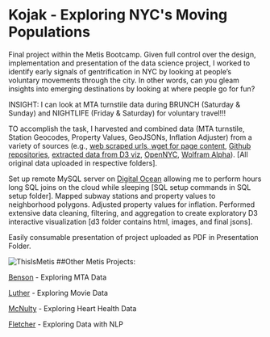 # Kojak - Exploring NYC's Moving Populations

Final project within the Metis Bootcamp. Given full control over the design, implementation and presentation of the data science project, I worked to identify early signals of gentrification in NYC by looking at people’s voluntary movements through the city. In other words, can you gleam insights into emerging destinations by looking at where people go for fun?

INSIGHT: I can look at MTA turnstile data during BRUNCH (Saturday & Sunday) and NIGHTLIFE (Friday & Saturday) for voluntary travel!!!

TO accomplish the task, I harvested and combined data (MTA turnstile, Station Geocodes, Property Values, GeoJSONs, Inflation Adjuster) from a variety of sources (e.g., [web scraped urls, wget for page content](http://web.mta.info/developers/turnstile.html "MTA turnstile data"), [Github repositories](https://github.com/chriswhong/nycturnstiles "station geocodes"), [extracted data from D3 viz](http://youarehere.cc/#/maps/by-city/new_york "MIT Media Labs's YouAreHere Project"), [OpenNYC](https://nycopendata.socrata.com/ "Neightborhood Boundaries"), [Wolfram Alpha](https://www.wolframalpha.com/ "Wolfram Alpha")). [All original data uploaded in respective folders].

Set up remote MySQL server on [Digital Ocean](https://www.digitalocean.com/ "Digital Ocean") allowing me to perform hours long SQL joins on the cloud while sleeping [SQL setup commands in SQL setup folder]. Mapped subway stations and property values to neighborhood polygons. Adjusted property values for inflation. Performed extensive data cleaning, filtering, and aggregation to create exploratory D3 interactive visualization [d3 folder contains html, images, and final jsons]. 

Easily consumable presentation of project uploaded as PDF in Presentation Folder.

![ThisIsMetis](https://cloud.githubusercontent.com/assets/9892419/7356548/e1a3b3ac-ecf6-11e4-8fb6-be39f563742e.jpg) 
##Other Metis Projects:

[Benson](http://jessicafreaner.github.io/Benson/ "Exploring MTA Data") - Exploring MTA Data

[Luther](http://jessicafreaner.github.io/Luther/ "Exploring Movie Data") - Exploring Movie Data

[McNulty](http://jessicafreaner.github.io/McNulty/ "Exploring Heart Health Data") - Exploring Heart Health Data

[Fletcher](http://jessicafreaner.github.io/Fletcher/ "Exploring Data with NLP") - Exploring Data with NLP
